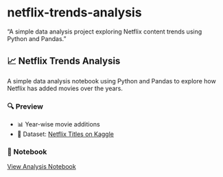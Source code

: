 # netflix-trends-analysis
“A simple data analysis project exploring Netflix content trends using Python and Pandas.”
## 📈 Netflix Trends Analysis

A simple data analysis notebook using Python and Pandas to explore how Netflix has added movies over the years.

### 🔍 Preview
- 📊 Year-wise movie additions
- 📁 Dataset: [Netflix Titles on Kaggle](https://www.kaggle.com/datasets/shivamb/netflix-shows)

### 🧪 Notebook
[View Analysis Notebook](https://github.com/RAJU3519/netflix-trends-analysis/blob/main/netflix_trends_analysis.ipynb)
